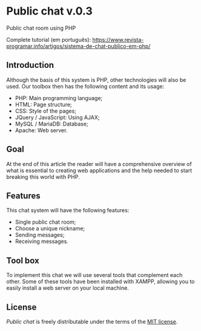 # Public chat v.0.3
Public chat room using PHP

Complete tutorial (em português): https://www.revista-programar.info/artigos/sistema-de-chat-publico-em-php/


## Introduction
Although the basis of this system is PHP, other technologies will also be used. Our toolbox then has the following content and its usage:

- PHP: Main programming language;
- HTML: Page structure;
- CSS: Style of the pages;
- JQuery / JavaScript: Using AJAX;
- MySQL / MariaDB: Database;
- Apache: Web server.

## Goal
At the end of this article the reader will have a comprehensive overview of what is essential to creating web applications and the help needed to start breaking this world with PHP.

## Features
This chat system will have the following features:

- Single public chat room;
- Choose a unique nickname;
- Sending messages;
- Receiving messages.

## Tool box
To implement this chat we will use several tools that complement each other. Some of these tools have been installed with XAMPP, allowing you to easily install a web server on your local machine.

## License
_Public chat_ is freely distributable under the terms of the [MIT license](https://github.com/SandroMiguel/public-chat/blob/master/LICENSE).
